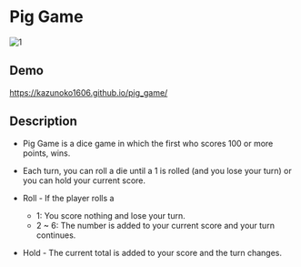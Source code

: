 Pig Game
====
![1](https://user-images.githubusercontent.com/65595901/149911423-48ebdd86-ef60-428e-b574-8cc7084c2552.png)

## Demo
https://kazunoko1606.github.io/pig_game/

## Description

- Pig Game is a dice game in which the first who scores 100 or more points, wins.
- Each turn, you can roll a die until a 1 is rolled (and you lose your turn) or you can hold your current score.

- Roll - If the player rolls a
  - 1: You score nothing and lose your turn.
  - 2 ~ 6: The number is added to your current score and your turn continues.
- Hold - The current total is added to your score and the turn changes.
